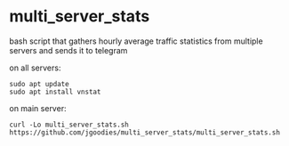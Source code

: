 # multi_server_stats
bash script that gathers hourly average traffic statistics from multiple servers and sends it to telegram

on all servers:

```
sudo apt update
sudo apt install vnstat
```

on main server:
```
curl -Lo multi_server_stats.sh https://github.com/jgoodies/multi_server_stats/multi_server_stats.sh
```
